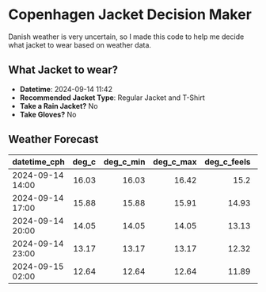 
# Copenhagen Jacket Decision Maker

Danish weather is very uncertain, so I made this code to help me decide what jacket to wear based on weather data.

## What Jacket to wear?

- **Datetime**: 2024-09-14 11:42
- **Recommended Jacket Type**: Regular Jacket and T-Shirt
- **Take a Rain Jacket?** No
- **Take Gloves?** No

## Weather Forecast
| datetime_cph     |   deg_c |   deg_c_min |   deg_c_max |   deg_c_feels | weather   | wind   | rain   |
|:-----------------|--------:|------------:|------------:|--------------:|:----------|:-------|:-------|
| 2024-09-14 14:00 |   16.03 |       16.03 |       16.42 |         15.2  | Clouds    | Medium | None   |
| 2024-09-14 17:00 |   15.88 |       15.88 |       15.91 |         14.93 | Clouds    | Medium | None   |
| 2024-09-14 20:00 |   14.05 |       14.05 |       14.05 |         13.13 | Clear     | Medium | None   |
| 2024-09-14 23:00 |   13.17 |       13.17 |       13.17 |         12.32 | Clear     | Low    | None   |
| 2024-09-15 02:00 |   12.64 |       12.64 |       12.64 |         11.89 | Clear     | Low    | None   |
        